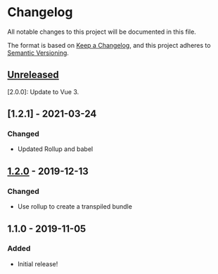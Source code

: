 # Changelog

All notable changes to this project will be documented in this file.

The format is based on [Keep a Changelog](https://keepachangelog.com/en/1.0.0/),
and this project adheres to [Semantic Versioning](https://semver.org/spec/v2.0.0.html).

## [Unreleased]

[2.0.0]: Update to Vue 3.

## [1.2.1] - 2021-03-24

### Changed

- Updated Rollup and babel

## [1.2.0] - 2019-12-13

### Changed

- Use rollup to create a transpiled bundle

## 1.1.0 - 2019-11-05

### Added

- Initial release!

[unreleased]: https://github.com/fork/vue-roving-tabindex/compare/v1.2.0...HEAD
[1.2.0]: https://github.com/fork/vue-roving-tabindex/compare/v1.1.0...v1.2.0

